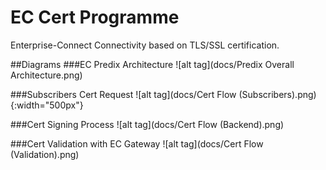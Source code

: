 # EC Cert Programme
Enterprise-Connect Connectivity based on TLS/SSL certification.

##Diagrams
###EC Predix Architecture
![alt tag](docs/Predix Overall Architecture.png)

###Subscribers Cert Request
![alt tag](docs/Cert Flow (Subscribers).png){:width="500px"}

###Cert Signing Process
![alt tag](docs/Cert Flow (Backend).png)

###Cert Validation with EC Gateway
![alt tag](docs/Cert Flow (Validation).png)

